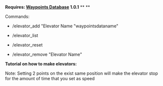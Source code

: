 **Requires: [Waypoints Database](http://oxidemod.org/plugins/waypoints-database.982/) 1.0.1**
**
**


Commands:

- /elevator_add "Elevator Name "waypointsdataname"

- /elevator_list

- /elevator_reset

- /elevator_remove "Elevator Name"


**Tutorial on how to make elevators:**


Note: Setting 2 points on the exist same position will make the elevator stop for the amount of time that you set as speed
